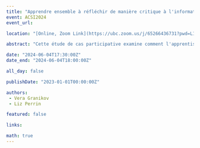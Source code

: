 ```yaml
---
title: "Apprendre ensemble à réfléchir de manière critique à l'information sur la santé : une étude de cas participative en cours"
event: ACSI2024
event_url: 

location: "[Online, Zoom Link](https://ubc.zoom.us/j/65266436731?pwd=L1dJRGwrYjNueldyUkFwZXZvc2dpUT09)"

abstract: "Cette étude de cas participative examine comment l'apprentissage collaboratif peut améliorer les connaissances essentielles en matière de santé, qui sont essentielles à la prise de décisions éclairées en matière de santé, à la gestion et à la prévention des problèmes de santé. Les sources de collecte de données comprennent les observations des participants, les entretiens et les documents de projet, qui seront analysés à l'aide d'une analyse thématique déductive-inductive. L'étude se concentre sur un cas : un groupe qui se réunit régulièrement en ligne pour améliorer les compétences en littératie numérique, hébergé par une bibliothèque communautaire indépendante à Montréal, au Canada. Comme il s’agit d’une recherche en cours, les résultats préliminaires seront partagés. En fin de compte, ce projet communautaire fournira des informations utiles aux partenaires communautaires, aux bibliothécaires, aux organismes de santé et aux éducateurs."

date: "2024-06-04T17:30:00Z"
date_end: "2024-06-04T18:00:00Z"

all_day: false

publishDate: "2023-01-01T00:00:00Z"

authors:
 - Vera Granikov 
 - Liz Perrin

featured: false

links:

math: true
---
```


